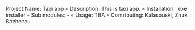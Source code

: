 Project Name: Taxi app
◦ Description: This is taxi app.
◦ Installation: .exe installer
◦ Sub modules: -
◦ Usage: TBA
◦ Contributing: Kalasouski, Zhuk, Bazhenau
